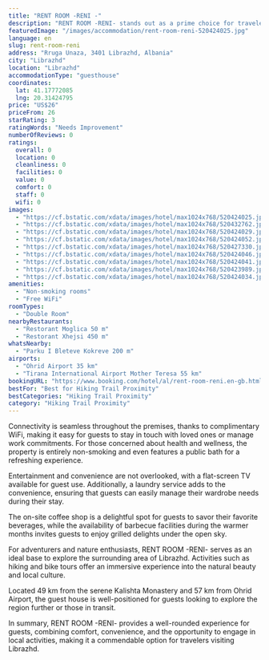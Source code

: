 ```yaml
---
title: "RENT ROOM -RENI -"
description: "RENT ROOM -RENI- stands out as a prime choice for travelers seeking comfortable, air-conditioned accommodations in Librazhd, complete with a terrace for relaxation."
featuredImage: "/images/accommodation/rent-room-reni-520424025.jpg"
language: en
slug: rent-room-reni
address: "Rruga Unaza, 3401 Librazhd, Albania"
city: "Librazhd"
location: "Librazhd"
accommodationType: "guesthouse"
coordinates:
  lat: 41.17772085
  lng: 20.31424795
price: "US$26"
priceFrom: 26
starRating: 3
ratingWords: "Needs Improvement"
numberOfReviews: 0
ratings:
  overall: 0
  location: 0
  cleanliness: 0
  facilities: 0
  value: 0
  comfort: 0
  staff: 0
  wifi: 0
images:
  - "https://cf.bstatic.com/xdata/images/hotel/max1024x768/520424025.jpg?k=2198c21a7b68cdd52dfde4c03c2d66f6269392ad38912fbb5330e966ccf3317e&o=&hp=1"
  - "https://cf.bstatic.com/xdata/images/hotel/max1024x768/520432762.jpg?k=0188b4b592cbacbaa74e9360e5b639344133d78e78523660046008f46fd015b2&o=&hp=1"
  - "https://cf.bstatic.com/xdata/images/hotel/max1024x768/520424029.jpg?k=986ef4214718b0db3c71e77d2b8ca94d24192c56f29f2256c8d4a1c5dfe111d4&o=&hp=1"
  - "https://cf.bstatic.com/xdata/images/hotel/max1024x768/520424052.jpg?k=8ad3a102289ee7656fe893b7c9c763360f7b64ecf9f2962928c9c0cb035719ef&o=&hp=1"
  - "https://cf.bstatic.com/xdata/images/hotel/max1024x768/520427330.jpg?k=34d68dc9b4d23e95de38c8c9a78eb5c0caac58cc59913c6fa925a1f1e12a4bac&o=&hp=1"
  - "https://cf.bstatic.com/xdata/images/hotel/max1024x768/520424046.jpg?k=2e3735d57e2af9e102ead1443bd43c28dee1d78ef77704fbc428b1df18eba8bb&o=&hp=1"
  - "https://cf.bstatic.com/xdata/images/hotel/max1024x768/520424041.jpg?k=9620bccea80a459ffc36a60d7b9e4381290deba6314c187b7c8e4e12fbe37688&o=&hp=1"
  - "https://cf.bstatic.com/xdata/images/hotel/max1024x768/520423989.jpg?k=953a8ac44b1c0f07e0914578a4dff7dde680cbba791cf5f0fae3660eebbed61e&o=&hp=1"
  - "https://cf.bstatic.com/xdata/images/hotel/max1024x768/520424034.jpg?k=19a3d02af953973b91536aa0d1d6741f5857da5a943f88a39098e8d2db132273&o=&hp=1"
amenities:
  - "Non-smoking rooms"
  - "Free WiFi"
roomTypes:
  - "Double Room"
nearbyRestaurants:
  - "Restorant Moglica 50 m"
  - "Restorant Xhejsi 450 m"
whatsNearby:
  - "Parku I Bleteve Kokreve 200 m"
airports:
  - "Ohrid Airport 35 km"
  - "Tirana International Airport Mother Teresa 55 km"
bookingURL: "https://www.booking.com/hotel/al/rent-room-reni.en-gb.html?aid=8035640"
bestFor: "Best for Hiking Trail Proximity"
bestCategories: "Hiking Trail Proximity"
category: "Hiking Trail Proximity"
---
```


Connectivity is seamless throughout the premises, thanks to complimentary WiFi, making it easy for guests to stay in touch with loved ones or manage work commitments. For those concerned about health and wellness, the property is entirely non-smoking and even features a public bath for a refreshing experience.

Entertainment and convenience are not overlooked, with a flat-screen TV available for guest use. Additionally, a laundry service adds to the convenience, ensuring that guests can easily manage their wardrobe needs during their stay.

The on-site coffee shop is a delightful spot for guests to savor their favorite beverages, while the availability of barbecue facilities during the warmer months invites guests to enjoy grilled delights under the open sky.

For adventurers and nature enthusiasts, RENT ROOM -RENI- serves as an ideal base to explore the surrounding area of Librazhd. Activities such as hiking and bike tours offer an immersive experience into the natural beauty and local culture.

Located 49 km from the serene Kalishta Monastery and 57 km from Ohrid Airport, the guest house is well-positioned for guests looking to explore the region further or those in transit.

In summary, RENT ROOM -RENI- provides a well-rounded experience for guests, combining comfort, convenience, and the opportunity to engage in local activities, making it a commendable option for travelers visiting Librazhd.